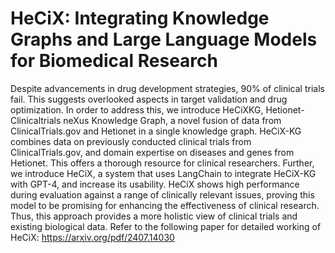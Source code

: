 # HeCiX:  Integrating Knowledge Graphs and Large Language Models for Biomedical Research
Despite advancements in drug development strategies, 90%
of clinical trials fail. This suggests overlooked aspects in target validation
and drug optimization. In order to address this, we introduce HeCiXKG, Hetionet-Clinicaltrials neXus Knowledge Graph, a novel fusion of
data from ClinicalTrials.gov and Hetionet in a single knowledge graph.
HeCiX-KG combines data on previously conducted clinical trials from
ClinicalTrials.gov, and domain expertise on diseases and genes from Hetionet. This offers a thorough resource for clinical researchers. Further, we
introduce HeCiX, a system that uses LangChain to integrate HeCiX-KG
with GPT-4, and increase its usability. HeCiX shows high performance
during evaluation against a range of clinically relevant issues, proving
this model to be promising for enhancing the effectiveness of clinical research. Thus, this approach provides a more holistic view of clinical trials
and existing biological data.
Refer  to the following paper for detailed working of HeCiX: https://arxiv.org/pdf/2407.14030
